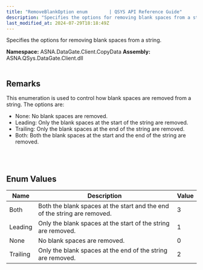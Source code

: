 ```yaml
---
title: "RemoveBlankOption enum        | QSYS API Reference Guide"
description: "Specifies the options for removing blank spaces from a string. "
last_modified_at: 2024-07-29T18:18:49Z
---
```


Specifies the options for removing blank spaces from a string.

**Namespace:** ASNA.DataGate.Client.CopyData
**Assembly:** ASNA.QSys.DataGate.Client.dll
<br>
<br>

## Remarks
This enumeration is used to control how blank spaces are removed from a string.
The options are:
- None: No blank spaces are removed.
- Leading: Only the blank spaces at the start of the string are removed.
- Trailing: Only the blank spaces at the end of the string are removed.
- Both: Both the blank spaces at the start and the end of the string are removed.

<br>
<br>

## Enum Values

| Name | Description | Value
| --- | --- | --- 
| Both | Both the blank spaces at the start and the end of the string are removed. | 3 |
| Leading | Only the blank spaces at the start of the string are removed. | 1 |
| None | No blank spaces are removed. | 0 |
| Trailing | Only the blank spaces at the end of the string are removed. | 2 |
